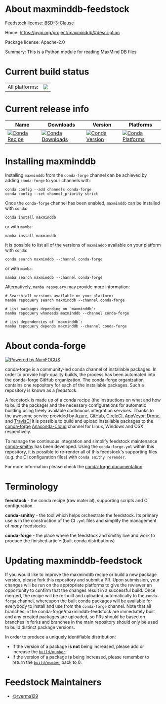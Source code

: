 About maxminddb-feedstock
=========================

Feedstock license: [BSD-3-Clause](https://github.com/conda-forge/maxminddb-feedstock/blob/main/LICENSE.txt)

Home: https://pypi.org/project/maxminddb/#description

Package license: Apache-2.0

Summary: This is a Python module for reading MaxMind DB files

Current build status
====================


<table><tr><td>All platforms:</td>
    <td>
      <a href="https://dev.azure.com/conda-forge/feedstock-builds/_build/latest?definitionId=10554&branchName=main">
        <img src="https://dev.azure.com/conda-forge/feedstock-builds/_apis/build/status/maxminddb-feedstock?branchName=main">
      </a>
    </td>
  </tr>
</table>

Current release info
====================

| Name | Downloads | Version | Platforms |
| --- | --- | --- | --- |
| [![Conda Recipe](https://img.shields.io/badge/recipe-maxminddb-green.svg)](https://anaconda.org/conda-forge/maxminddb) | [![Conda Downloads](https://img.shields.io/conda/dn/conda-forge/maxminddb.svg)](https://anaconda.org/conda-forge/maxminddb) | [![Conda Version](https://img.shields.io/conda/vn/conda-forge/maxminddb.svg)](https://anaconda.org/conda-forge/maxminddb) | [![Conda Platforms](https://img.shields.io/conda/pn/conda-forge/maxminddb.svg)](https://anaconda.org/conda-forge/maxminddb) |

Installing maxminddb
====================

Installing `maxminddb` from the `conda-forge` channel can be achieved by adding `conda-forge` to your channels with:

```
conda config --add channels conda-forge
conda config --set channel_priority strict
```

Once the `conda-forge` channel has been enabled, `maxminddb` can be installed with `conda`:

```
conda install maxminddb
```

or with `mamba`:

```
mamba install maxminddb
```

It is possible to list all of the versions of `maxminddb` available on your platform with `conda`:

```
conda search maxminddb --channel conda-forge
```

or with `mamba`:

```
mamba search maxminddb --channel conda-forge
```

Alternatively, `mamba repoquery` may provide more information:

```
# Search all versions available on your platform:
mamba repoquery search maxminddb --channel conda-forge

# List packages depending on `maxminddb`:
mamba repoquery whoneeds maxminddb --channel conda-forge

# List dependencies of `maxminddb`:
mamba repoquery depends maxminddb --channel conda-forge
```


About conda-forge
=================

[![Powered by
NumFOCUS](https://img.shields.io/badge/powered%20by-NumFOCUS-orange.svg?style=flat&colorA=E1523D&colorB=007D8A)](https://numfocus.org)

conda-forge is a community-led conda channel of installable packages.
In order to provide high-quality builds, the process has been automated into the
conda-forge GitHub organization. The conda-forge organization contains one repository
for each of the installable packages. Such a repository is known as a *feedstock*.

A feedstock is made up of a conda recipe (the instructions on what and how to build
the package) and the necessary configurations for automatic building using freely
available continuous integration services. Thanks to the awesome service provided by
[Azure](https://azure.microsoft.com/en-us/services/devops/), [GitHub](https://github.com/),
[CircleCI](https://circleci.com/), [AppVeyor](https://www.appveyor.com/),
[Drone](https://cloud.drone.io/welcome), and [TravisCI](https://travis-ci.com/)
it is possible to build and upload installable packages to the
[conda-forge](https://anaconda.org/conda-forge) [Anaconda-Cloud](https://anaconda.org/)
channel for Linux, Windows and OSX respectively.

To manage the continuous integration and simplify feedstock maintenance
[conda-smithy](https://github.com/conda-forge/conda-smithy) has been developed.
Using the ``conda-forge.yml`` within this repository, it is possible to re-render all of
this feedstock's supporting files (e.g. the CI configuration files) with ``conda smithy rerender``.

For more information please check the [conda-forge documentation](https://conda-forge.org/docs/).

Terminology
===========

**feedstock** - the conda recipe (raw material), supporting scripts and CI configuration.

**conda-smithy** - the tool which helps orchestrate the feedstock.
                   Its primary use is in the construction of the CI ``.yml`` files
                   and simplify the management of *many* feedstocks.

**conda-forge** - the place where the feedstock and smithy live and work to
                  produce the finished article (built conda distributions)


Updating maxminddb-feedstock
============================

If you would like to improve the maxminddb recipe or build a new
package version, please fork this repository and submit a PR. Upon submission,
your changes will be run on the appropriate platforms to give the reviewer an
opportunity to confirm that the changes result in a successful build. Once
merged, the recipe will be re-built and uploaded automatically to the
`conda-forge` channel, whereupon the built conda packages will be available for
everybody to install and use from the `conda-forge` channel.
Note that all branches in the conda-forge/maxminddb-feedstock are
immediately built and any created packages are uploaded, so PRs should be based
on branches in forks and branches in the main repository should only be used to
build distinct package versions.

In order to produce a uniquely identifiable distribution:
 * If the version of a package **is not** being increased, please add or increase
   the [``build/number``](https://docs.conda.io/projects/conda-build/en/latest/resources/define-metadata.html#build-number-and-string).
 * If the version of a package **is** being increased, please remember to return
   the [``build/number``](https://docs.conda.io/projects/conda-build/en/latest/resources/define-metadata.html#build-number-and-string)
   back to 0.

Feedstock Maintainers
=====================

* [@rverma129](https://github.com/rverma129/)

